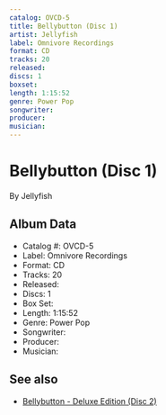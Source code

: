 ```yaml
---
catalog: OVCD-5
title: Bellybutton (Disc 1)
artist: Jellyfish
label: Omnivore Recordings
format: CD
tracks: 20
released: 
discs: 1
boxset: 
length: 1:15:52
genre: Power Pop
songwriter: 
producer: 
musician: 
---
```


# Bellybutton (Disc 1)

By Jellyfish

## Album Data

- Catalog #: OVCD-5
- Label: Omnivore Recordings
- Format: CD
- Tracks: 20
- Released: 
- Discs: 1
- Box Set: 
- Length: 1:15:52
- Genre: Power Pop
- Songwriter: 
- Producer: 
- Musician: 


## See also

- [Bellybutton - Deluxe Edition (Disc 2)](Bellybutton_-_Deluxe_Edition_Disc_2.md)
